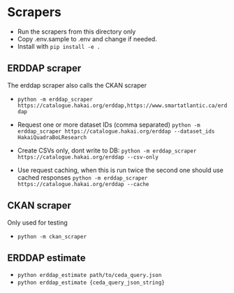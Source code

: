 # Scrapers

- Run the scrapers from this directory only
- Copy .env.sample to .env and change if needed.
- Install with `pip install -e .`

## ERDDAP scraper

The erddap scraper also calls the CKAN scraper

- `python -m erddap_scraper https://catalogue.hakai.org/erddap,https://www.smartatlantic.ca/erddap`

- Request one or more dataset IDs (comma separated)
  `python -m erddap_scraper https://catalogue.hakai.org/erddap --dataset_ids HakaiQuadraBoLResearch`

- Create CSVs only, dont write to DB:
  `python -m erddap_scraper https://catalogue.hakai.org/erddap --csv-only`

- Use request caching, when this is run twice the second one should use cached responses
  `python -m erddap_scraper https://catalogue.hakai.org/erddap --cache`

## CKAN scraper

Only used for testing

- `python -m ckan_scraper`

## ERDDAP estimate

- `python erddap_estimate path/to/ceda_query.json`
- `python erddap_estimate {ceda_query_json_string}`
